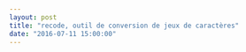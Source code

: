```yaml
---
layout: post
title: "recode, outil de conversion de jeux de caractères"
date: "2016-07-11 15:00:00"
---
```

<script src="https://pastebin.com/embed_js/VVnpDp6b"></script>
